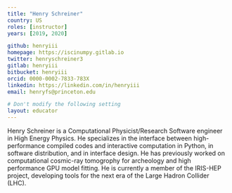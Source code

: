 ```yaml
---
title: "Henry Schreiner"
country: US
roles: [instructor]
years: [2019, 2020]

github: henryiii
homepage: https://iscinumpy.gitlab.io
twitter: henryschreiner3
gitlab: henryiii
bitbucket: henryiii
orcid: 0000-0002-7833-783X
linkedin: https://linkedin.com/in/henryiii
email: henryfs@princeton.edu

# Don't modify the following setting
layout: educator
---
```


Henry Schreiner is a Computational Physicist/Research Software engineer in High Energy Physics.
He specializes in the interface between high-performance compiled codes and interactive
computation in Python, in software distribution, and in interface design. He has previously
worked on computational cosmic-ray tomogrophy for archeology and high performance GPU model
fitting. He is currently a member of the IRIS-HEP project, developing tools for the next era of
the Large Hadron Collider (LHC).

